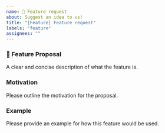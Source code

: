```yaml
---
name: 🚀 Feature request
about: Suggest an idea to us!
title: "[Feature] Feature request"
labels: "feature"
assignees: ""
---
```


### 🚀 Feature Proposal

A clear and concise description of what the feature is.

### Motivation

Please outline the motivation for the proposal.

### Example

Please provide an example for how this feature would be used.
